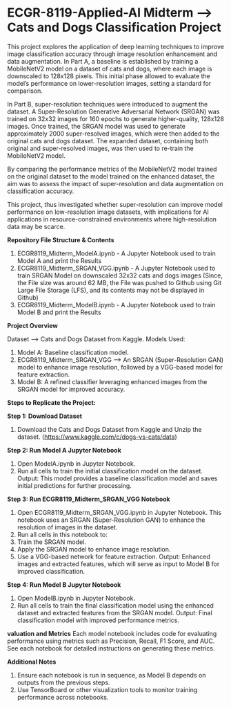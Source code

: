 # ECGR-8119-Applied-AI Midterm --> Cats and Dogs Classification Project

This project explores the application of deep learning techniques to improve image classification accuracy through image resolution enhancement and data augmentation. In Part A, a baseline is established by training a MobileNetV2 model on a dataset of cats and dogs, where each image is downscaled to 128x128 pixels. This initial phase allowed to evaluate the model’s performance on lower-resolution images, setting a standard for comparison.

In Part B, super-resolution techniques were introduced to augment the dataset. A Super-Resolution Generative Adversarial Network (SRGAN) was trained on 32x32 images for 160 epochs to generate higher-quality, 128x128 images. Once trained, the SRGAN model was used to generate approximately 2000 super-resolved images, which were then added to the original cats and dogs dataset. The expanded dataset, containing both original and super-resolved images, was then used to re-train the MobileNetV2 model.

By comparing the performance metrics of the MobileNetV2 model trained on the original dataset to the model trained on the enhanced dataset, the aim was to assess the impact of super-resolution and data augmentation on classification accuracy.

This project, thus investigated whether super-resolution can improve model performance on low-resolution image datasets, with implications for AI applications in resource-constrained environments where high-resolution data may be scarce.

**Repository File Structure & Contents**

1. ECGR8119_Midterm_ModelA.ipynb - A Jupyter Notebook used to train Model A and print the Results
2. ECGR8119_Midterm_SRGAN_VGG.ipynb - A Jupyter Notebook used to train SRGAN Model on downscaled 32x32 cats and dogs images (Since, the File size was around 62 MB, the File was pushed to Github using Git Large File Storage (LFS), and its contents may not be displayed in Github)
3. ECGR8119_Midterm_ModelB.ipynb - A Jupyter Notebook used to train Model B and print the Results

**Project Overview**

Dataset --> Cats and Dogs Dataset from Kaggle.
Models Used:
1. Model A: Baseline classification model.
2. ECGR8119_Midterm_SRGAN_VGG --> An SRGAN (Super-Resolution GAN) model to enhance image resolution, followed by a VGG-based model for feature extraction.
3. Model B: A refined classifier leveraging enhanced images from the SRGAN model for improved accuracy.

**Steps to Replicate the Project:** 

**Step 1: Download Dataset**
1. Download the Cats and Dogs Dataset from Kaggle and Unzip the dataset. (https://www.kaggle.com/c/dogs-vs-cats/data)

**Step 2: Run Model A Jupyter Notebook**
1. Open ModelA.ipynb in Jupyter Notebook.
2. Run all cells to train the initial classification model on the dataset.
Output: This model provides a baseline classification model and saves initial predictions for further processing.

**Step 3: Run ECGR8119_Midterm_SRGAN_VGG Notebook**
1. Open ECGR8119_Midterm_SRGAN_VGG.ipynb in Jupyter Notebook.
This notebook uses an SRGAN (Super-Resolution GAN) to enhance the resolution of images in the dataset.
2. Run all cells in this notebook to:
3. Train the SRGAN model.
4. Apply the SRGAN model to enhance image resolution.
5. Use a VGG-based network for feature extraction.
Output: Enhanced images and extracted features, which will serve as input to Model B for improved classification.

**Step 4: Run Model B Jupyter Notebook**
1. Open ModelB.ipynb in Jupyter Notebook.
2. Run all cells to train the final classification model using the enhanced dataset and extracted features from the SRGAN model.
Output: Final classification model with improved performance metrics.

**valuation and Metrics**
Each model notebook includes code for evaluating performance using metrics such as Precision, Recall, F1 Score, and AUC. See each notebook for detailed instructions on generating these metrics.

**Additional Notes**
1. Ensure each notebook is run in sequence, as Model B depends on outputs from the previous steps.
2. Use TensorBoard or other visualization tools to monitor training performance across notebooks.

